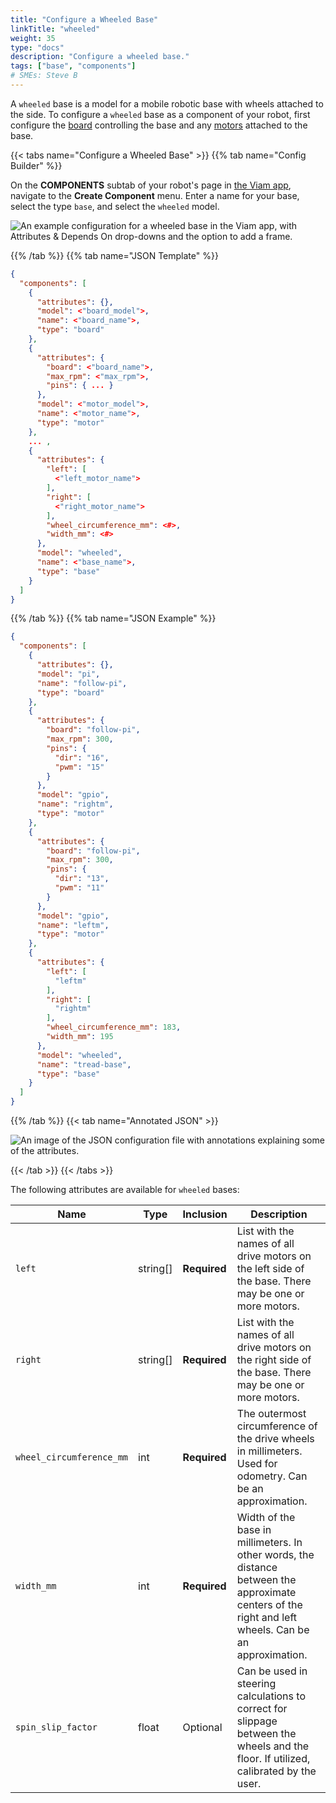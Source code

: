 ```yaml
---
title: "Configure a Wheeled Base"
linkTitle: "wheeled"
weight: 35
type: "docs"
description: "Configure a wheeled base."
tags: ["base", "components"]
# SMEs: Steve B
---
```


A `wheeled` base is a model for a mobile robotic base with wheels attached to the side.
To configure a `wheeled` base as a component of your robot, first configure the [board](/components/board/) controlling the base and any [motors](/components/motor/) attached to the base.

{{< tabs name="Configure a Wheeled Base" >}}
{{% tab name="Config Builder" %}}

On the **COMPONENTS** subtab of your robot's page in [the Viam app](https://app.viam.com), navigate to the **Create Component** menu.
Enter a name for your base, select the type `base`, and select the `wheeled` model.

<img src="../img/base-ui-config.png" alt="An example configuration for a wheeled base in the Viam app, with Attributes & Depends On drop-downs and the option to add a frame." style="max-width:600px"/>

{{% /tab %}}
{{% tab name="JSON Template" %}}

```json {class="line-numbers linkable-line-numbers"}
{
  "components": [
    {
      "attributes": {},
      "model": <"board_model">,
      "name": <"board_name">,
      "type": "board"
    },
    {
      "attributes": {
        "board": <"board_name">,
        "max_rpm": <"max_rpm">,
        "pins": { ... }
      },
      "model": <"motor_model">,
      "name": <"motor_name">,
      "type": "motor"
    },
    ... ,
    {
      "attributes": {
        "left": [
          <"left_motor_name">
        ],
        "right": [
          <"right_motor_name">
        ],
        "wheel_circumference_mm": <#>,
        "width_mm": <#>
      },
      "model": "wheeled",
      "name": <"base_name">,
      "type": "base"
    }
  ]
}
```

{{% /tab %}}
{{% tab name="JSON Example" %}}

```json
{
  "components": [
    {
      "attributes": {},
      "model": "pi",
      "name": "follow-pi",
      "type": "board"
    },
    {
      "attributes": {
        "board": "follow-pi",
        "max_rpm": 300,
        "pins": {
          "dir": "16",
          "pwm": "15"
        }
      },
      "model": "gpio",
      "name": "rightm",
      "type": "motor"
    },
    {
      "attributes": {
        "board": "follow-pi",
        "max_rpm": 300,
        "pins": {
          "dir": "13",
          "pwm": "11"
        }
      },
      "model": "gpio",
      "name": "leftm",
      "type": "motor"
    },
    {
      "attributes": {
        "left": [
          "leftm"
        ],
        "right": [
          "rightm"
        ],
        "wheel_circumference_mm": 183,
        "width_mm": 195
      },
      "model": "wheeled",
      "name": "tread-base",
      "type": "base"
    }
  ]
}
```

{{% /tab %}}
{{< tab name="Annotated JSON" >}}

<img src="../img/base-json.png" alt="An image of the JSON configuration file with annotations explaining some of the attributes."/>

{{< /tab >}}
{{< /tabs >}}

The following attributes are available for `wheeled` bases:

| Name | Type | Inclusion | Description |
| ---- | ---- | --------- | ----------- |
| `left` | string[] | **Required** | List with the names of all drive motors on the left side of the base. There may be one or more motors. |
| `right` | string[] | **Required** | List with the names of all drive motors on the right side of the base. There may be one or more motors. |
| `wheel_circumference_mm` | int | **Required** | The outermost circumference of the drive wheels in millimeters. Used for odometry. Can be an approximation. |
| `width_mm` | int | **Required** | Width of the base in millimeters. In other words, the distance between the approximate centers of the right and left wheels. Can be an approximation. |
| `spin_slip_factor` | float | Optional | Can be used in steering calculations to correct for slippage between the wheels and the floor. If utilized, calibrated by the user. |

